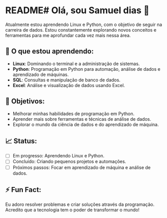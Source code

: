 # README# Olá, sou Samuel dias 👋

Atualmente estou aprendendo Linux e Python, com o objetivo de seguir na carreira de dados. Estou constantemente explorando novos conceitos e ferramentas para me aprofundar cada vez mais nessa área.

## 🚀 O que estou aprendendo:
- **Linux**: Dominando o terminal e a administração de sistemas.
- **Python**: Programação em Python para automação, análise de dados e aprendizado de máquinas.
- **SQL**: Consultas e manipulação de banco de dados.
- **Excel**: Análise e visualização de dados usando Excel.

## 🎯 Objetivos:
- Melhorar minhas habilidades de programação em Python.
- Aprender mais sobre ferramentas e técnicas de análise de dados.
- Explorar o mundo da ciência de dados e do aprendizado de máquina.

## 📈 Status:
- [ ] Em progresso: Aprendendo Linux e Python.
- [ ] Concluído: Criando pequenos projetos e automações.
- [ ] Próximos passos: Focar em aprendizado de máquina e análise de dados.

## ⚡ Fun Fact:
Eu adoro resolver problemas e criar soluções através da programação. Acredito que a tecnologia tem o poder de transformar o mundo!

